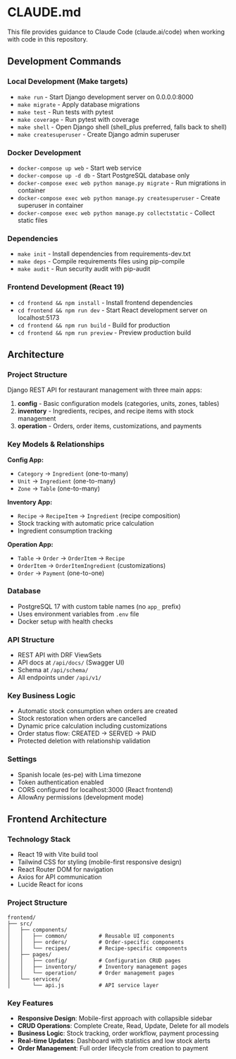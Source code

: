 # CLAUDE.md

This file provides guidance to Claude Code (claude.ai/code) when working with code in this repository.

## Development Commands

### Local Development (Make targets)
- `make run` - Start Django development server on 0.0.0.0:8000
- `make migrate` - Apply database migrations  
- `make test` - Run tests with pytest
- `make coverage` - Run pytest with coverage
- `make shell` - Open Django shell (shell_plus preferred, falls back to shell)
- `make createsuperuser` - Create Django admin superuser

### Docker Development
- `docker-compose up web` - Start web service
- `docker-compose up -d db` - Start PostgreSQL database only
- `docker-compose exec web python manage.py migrate` - Run migrations in container
- `docker-compose exec web python manage.py createsuperuser` - Create superuser in container
- `docker-compose exec web python manage.py collectstatic` - Collect static files

### Dependencies
- `make init` - Install dependencies from requirements-dev.txt
- `make deps` - Compile requirements files using pip-compile
- `make audit` - Run security audit with pip-audit

### Frontend Development (React 19)
- `cd frontend && npm install` - Install frontend dependencies
- `cd frontend && npm run dev` - Start React development server on localhost:5173
- `cd frontend && npm run build` - Build for production
- `cd frontend && npm run preview` - Preview production build

## Architecture

### Project Structure
Django REST API for restaurant management with three main apps:

1. **config** - Basic configuration models (categories, units, zones, tables)
2. **inventory** - Ingredients, recipes, and recipe items with stock management
3. **operation** - Orders, order items, customizations, and payments

### Key Models & Relationships

**Config App:**
- `Category` → `Ingredient` (one-to-many)
- `Unit` → `Ingredient` (one-to-many) 
- `Zone` → `Table` (one-to-many)

**Inventory App:**
- `Recipe` → `RecipeItem` → `Ingredient` (recipe composition)
- Stock tracking with automatic price calculation
- Ingredient consumption tracking

**Operation App:**
- `Table` → `Order` → `OrderItem` → `Recipe`
- `OrderItem` → `OrderItemIngredient` (customizations)
- `Order` → `Payment` (one-to-one)

### Database
- PostgreSQL 17 with custom table names (no `app_` prefix)
- Uses environment variables from `.env` file
- Docker setup with health checks

### API Structure
- REST API with DRF ViewSets
- API docs at `/api/docs/` (Swagger UI)
- Schema at `/api/schema/`
- All endpoints under `/api/v1/`

### Key Business Logic
- Automatic stock consumption when orders are created
- Stock restoration when orders are cancelled
- Dynamic price calculation including customizations
- Order status flow: CREATED → SERVED → PAID
- Protected deletion with relationship validation

### Settings
- Spanish locale (es-pe) with Lima timezone
- Token authentication enabled
- CORS configured for localhost:3000 (React frontend)
- AllowAny permissions (development mode)

## Frontend Architecture

### Technology Stack
- React 19 with Vite build tool
- Tailwind CSS for styling (mobile-first responsive design)
- React Router DOM for navigation
- Axios for API communication
- Lucide React for icons

### Project Structure
```
frontend/
├── src/
│   ├── components/
│   │   ├── common/          # Reusable UI components
│   │   ├── orders/          # Order-specific components
│   │   └── recipes/         # Recipe-specific components
│   ├── pages/
│   │   ├── config/          # Configuration CRUD pages
│   │   ├── inventory/       # Inventory management pages
│   │   └── operation/       # Order management pages
│   └── services/
│       └── api.js           # API service layer
```

### Key Features
- **Responsive Design**: Mobile-first approach with collapsible sidebar
- **CRUD Operations**: Complete Create, Read, Update, Delete for all models
- **Business Logic**: Stock tracking, order workflow, payment processing
- **Real-time Updates**: Dashboard with statistics and low stock alerts
- **Order Management**: Full order lifecycle from creation to payment